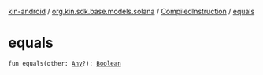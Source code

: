 [kin-android](../../index.md) / [org.kin.sdk.base.models.solana](../index.md) / [CompiledInstruction](index.md) / [equals](./equals.md)

# equals

`fun equals(other: `[`Any`](https://kotlinlang.org/api/latest/jvm/stdlib/kotlin/-any/index.html)`?): `[`Boolean`](https://kotlinlang.org/api/latest/jvm/stdlib/kotlin/-boolean/index.html)